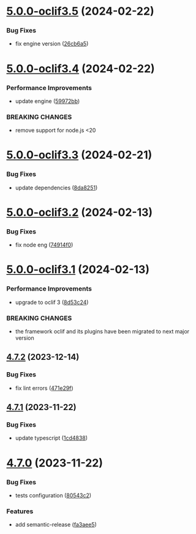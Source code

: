 # [5.0.0-oclif3.5](https://github.com/commercelayer/commercelayer-cli-plugin-checkout/compare/v5.0.0-oclif3.4...v5.0.0-oclif3.5) (2024-02-22)


### Bug Fixes

* fix engine version ([26cb6a5](https://github.com/commercelayer/commercelayer-cli-plugin-checkout/commit/26cb6a516b2166857238ca090f6bcf884545e2ce))

# [5.0.0-oclif3.4](https://github.com/commercelayer/commercelayer-cli-plugin-checkout/compare/v5.0.0-oclif3.3...v5.0.0-oclif3.4) (2024-02-22)


### Performance Improvements

* update engine ([59972bb](https://github.com/commercelayer/commercelayer-cli-plugin-checkout/commit/59972bb835f72cbb2526cef3957439310e3ebd6c))


### BREAKING CHANGES

* remove support for node.js <20

# [5.0.0-oclif3.3](https://github.com/commercelayer/commercelayer-cli-plugin-checkout/compare/v5.0.0-oclif3.2...v5.0.0-oclif3.3) (2024-02-21)


### Bug Fixes

* update dependencies ([8da8251](https://github.com/commercelayer/commercelayer-cli-plugin-checkout/commit/8da8251d677b58198d8475792361a3b44c64b29f))

# [5.0.0-oclif3.2](https://github.com/commercelayer/commercelayer-cli-plugin-checkout/compare/v5.0.0-oclif3.1...v5.0.0-oclif3.2) (2024-02-13)


### Bug Fixes

* fix node eng ([74914f0](https://github.com/commercelayer/commercelayer-cli-plugin-checkout/commit/74914f0b31169785ca0138cebb852b3fbf88ba4d))

# [5.0.0-oclif3.1](https://github.com/commercelayer/commercelayer-cli-plugin-checkout/compare/v4.7.2...v5.0.0-oclif3.1) (2024-02-13)


### Performance Improvements

* upgrade to oclif 3 ([8d53c24](https://github.com/commercelayer/commercelayer-cli-plugin-checkout/commit/8d53c242d8c9553b0b68ed97907d640d9551459f))


### BREAKING CHANGES

* the framework oclif and its plugins have been migrated to next major version

## [4.7.2](https://github.com/commercelayer/commercelayer-cli-plugin-checkout/compare/v4.7.1...v4.7.2) (2023-12-14)


### Bug Fixes

* fix lint errors ([471e29f](https://github.com/commercelayer/commercelayer-cli-plugin-checkout/commit/471e29f4710268c554bb81b5027357bc1f268459))

## [4.7.1](https://github.com/commercelayer/commercelayer-cli-plugin-checkout/compare/v4.7.0...v4.7.1) (2023-11-22)


### Bug Fixes

* update typescript ([1cd4838](https://github.com/commercelayer/commercelayer-cli-plugin-checkout/commit/1cd4838750982029541d67ecf6ad002db837f57d))

# [4.7.0](https://github.com/commercelayer/commercelayer-cli-plugin-checkout/compare/v4.6.0...v4.7.0) (2023-11-22)


### Bug Fixes

* tests configuration ([80543c2](https://github.com/commercelayer/commercelayer-cli-plugin-checkout/commit/80543c2506d279e0ba9dd47c3b352cf2a78ac7f0))


### Features

* add semantic-release ([fa3aee5](https://github.com/commercelayer/commercelayer-cli-plugin-checkout/commit/fa3aee569205bf7260ddc626b0f3e6523ef8a6d1))
